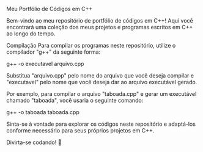 Meu Portfólio de Códigos em C++

Bem-vindo ao meu repositório de portfólio de códigos em C++!
Aqui você encontrará uma coleção dos meus projetos e programas escritos em C++ ao longo do tempo.

Compilação
Para compilar os programas neste repositório, utilize o compilador "g++" da seguinte forma:

g++ -o executavel arquivo.cpp

Substitua "arquivo.cpp" pelo nome do arquivo que você deseja compilar
e "executavel" pelo nome que você deseja dar ao arquivo executável gerado.

Por exemplo, para compilar o arquivo "taboada.cpp" e gerar um executável
chamado "taboada", você usaria o seguinte comando:

g++ -o taboada taboada.cpp

Sinta-se à vontade para explorar os códigos neste repositório e adaptá-los conforme necessário para seus próprios projetos em C++.

Divirta-se codando! 🚀